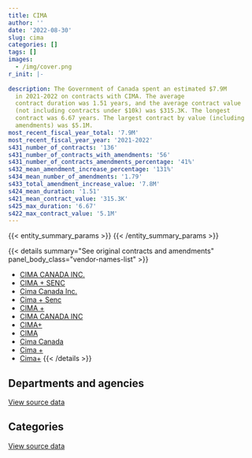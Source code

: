 ```yaml
---
title: CIMA
author: ''
date: '2022-08-30'
slug: cima
categories: []
tags: []
images:
  - /img/cover.png
r_init: |-
  
description: The Government of Canada spent an estimated $7.9M
  in 2021-2022 on contracts with CIMA. The average
  contract duration was 1.51 years, and the average contract value
  (not including contracts under $10k) was $315.3K. The longest
  contract was 6.67 years. The largest contract by value (including
  amendments) was $5.1M.
most_recent_fiscal_year_total: '7.9M'
most_recent_fiscal_year_year: '2021-2022'
s431_number_of_contracts: '136'
s431_number_of_contracts_with_amendments: '56'
s431_number_of_contracts_amendments_percentage: '41%'
s432_mean_amendment_increase_percentage: '131%'
s434_mean_number_of_amendments: '1.79'
s433_total_amendment_increase_value: '7.8M'
s424_mean_duration: '1.51'
s421_mean_contract_value: '315.3K'
s425_max_duration: '6.67'
s422_max_contract_value: '5.1M'
---
```


<script src="/rmarkdown-libs/htmlwidgets/htmlwidgets.js"></script>
<link href="/rmarkdown-libs/datatables-css/datatables-crosstalk.css" rel="stylesheet" />
<script src="/rmarkdown-libs/datatables-binding/datatables.js"></script>
<script src="/rmarkdown-libs/jquery/jquery-3.6.0.min.js"></script>
<link href="/rmarkdown-libs/dt-core-bootstrap/css/dataTables.bootstrap.min.css" rel="stylesheet" />
<link href="/rmarkdown-libs/dt-core-bootstrap/css/dataTables.bootstrap.extra.css" rel="stylesheet" />
<script src="/rmarkdown-libs/dt-core-bootstrap/js/jquery.dataTables.min.js"></script>
<script src="/rmarkdown-libs/dt-core-bootstrap/js/dataTables.bootstrap.min.js"></script>
<link href="/rmarkdown-libs/crosstalk/css/crosstalk.min.css" rel="stylesheet" />
<script src="/rmarkdown-libs/crosstalk/js/crosstalk.min.js"></script>
<script src="/rmarkdown-libs/htmlwidgets/htmlwidgets.js"></script>
<link href="/rmarkdown-libs/datatables-css/datatables-crosstalk.css" rel="stylesheet" />
<script src="/rmarkdown-libs/datatables-binding/datatables.js"></script>
<script src="/rmarkdown-libs/jquery/jquery-3.6.0.min.js"></script>
<link href="/rmarkdown-libs/dt-core-bootstrap/css/dataTables.bootstrap.min.css" rel="stylesheet" />
<link href="/rmarkdown-libs/dt-core-bootstrap/css/dataTables.bootstrap.extra.css" rel="stylesheet" />
<script src="/rmarkdown-libs/dt-core-bootstrap/js/jquery.dataTables.min.js"></script>
<script src="/rmarkdown-libs/dt-core-bootstrap/js/dataTables.bootstrap.min.js"></script>
<link href="/rmarkdown-libs/crosstalk/css/crosstalk.min.css" rel="stylesheet" />
<script src="/rmarkdown-libs/crosstalk/js/crosstalk.min.js"></script>

{{< entity_summary_params >}}
{{< /entity_summary_params >}}

{{< details summary="See original contracts and amendments" panel_body_class="vendor-names-list" >}}
- [CIMA CANADA INC.](https://search.open.canada.ca/en/ct/?sort=contract_value_f%20desc&page=1&search_text=%22CIMA%20CANADA%20INC.%22)
- [CIMA + SENC](https://search.open.canada.ca/en/ct/?sort=contract_value_f%20desc&page=1&search_text=%22CIMA%20%2b%20SENC%22)
- [Cima Canada Inc.](https://search.open.canada.ca/en/ct/?sort=contract_value_f%20desc&page=1&search_text=%22Cima%20Canada%20Inc.%22)
- [Cima + Senc](https://search.open.canada.ca/en/ct/?sort=contract_value_f%20desc&page=1&search_text=%22Cima%20%2b%20Senc%22)
- [CIMA +](https://search.open.canada.ca/en/ct/?sort=contract_value_f%20desc&page=1&search_text=%22CIMA%20%2b%22)
- [CIMA CANADA INC](https://search.open.canada.ca/en/ct/?sort=contract_value_f%20desc&page=1&search_text=%22CIMA%20CANADA%20INC%22)
- [CIMA+](https://search.open.canada.ca/en/ct/?sort=contract_value_f%20desc&page=1&search_text=%22CIMA%2b%22)
- [CIMA](https://search.open.canada.ca/en/ct/?sort=contract_value_f%20desc&page=1&search_text=%22CIMA%22)
- [Cima Canada](https://search.open.canada.ca/en/ct/?sort=contract_value_f%20desc&page=1&search_text=%22Cima%20Canada%22)
- [Cima +](https://search.open.canada.ca/en/ct/?sort=contract_value_f%20desc&page=1&search_text=%22Cima%20%2b%22)
- [Cima+](https://search.open.canada.ca/en/ct/?sort=contract_value_f%20desc&page=1&search_text=%22Cima%2b%22)
{{< /details >}}

## Departments and agencies

<div id="htmlwidget-1" style="width:100%;height:auto;" class="datatables html-widget"></div>
<script type="application/json" data-for="htmlwidget-1">{"x":{"style":"bootstrap","filter":"none","vertical":false,"data":[["<a href=\"/departments/aafc-aac/\">Agriculture and Agri-Food Canada<\/a>","<a href=\"/departments/csa-asc/\">Canadian Space Agency<\/a>","<a href=\"/departments/csc-scc/\">Correctional Service of Canada<\/a>","<a href=\"/departments/dfo-mpo/\">Fisheries and Oceans Canada<\/a>","<a href=\"/departments/ec/\">Environment and Climate Change Canada<\/a>","<a href=\"/departments/infc/\">Infrastructure Canada<\/a>","<a href=\"/departments/nrc-cnrc/\">National Research Council Canada<\/a>","<a href=\"/departments/pc/\">Parks Canada<\/a>","<a href=\"/departments/pwgsc-tpsgc/\">Public Services and Procurement Canada<\/a>","<a href=\"/departments/rcmp-grc/\">Royal Canadian Mounted Police<\/a>"],[null,null,13954.5,151004.12,15941.08,null,146768.9,563299.92,5790344.32,11336.54],[null,null,35642.25,null,22515.15,10316.86,36889.25,222213.48,6734585.5,20085.75],[11300,48581.38,null,null,null,58650.19,null,null,6229069.34,25617.03],[null,null,39896.33,null,38605.74,130861.74,0,null,7654795.74,50861.24]],"container":"<table class=\"table table-striped table-hover row-border order-column display\">\n  <thead>\n    <tr>\n      <th>Department<\/th>\n      <th>2018-2019<\/th>\n      <th>2019-2020<\/th>\n      <th>2020-2021<\/th>\n      <th>2021-2022<\/th>\n    <\/tr>\n  <\/thead>\n<\/table>","options":{"order":[[4,"desc"]],"pageLength":10,"autoWidth":true,"columnDefs":[{"targets":1,"render":"function(data, type, row, meta) {\n    return type !== 'display' ? data : DTWidget.formatCurrency(data, \"$\", 2, 3, \",\", \".\", true, null);\n  }"},{"targets":2,"render":"function(data, type, row, meta) {\n    return type !== 'display' ? data : DTWidget.formatCurrency(data, \"$\", 2, 3, \",\", \".\", true, null);\n  }"},{"targets":3,"render":"function(data, type, row, meta) {\n    return type !== 'display' ? data : DTWidget.formatCurrency(data, \"$\", 2, 3, \",\", \".\", true, null);\n  }"},{"targets":4,"render":"function(data, type, row, meta) {\n    return type !== 'display' ? data : DTWidget.formatCurrency(data, \"$\", 2, 3, \",\", \".\", true, null);\n  }"},{"width":"16%","targets":[1,2,3,4]},{"className":"dt-right","targets":[1,2,3,4]}],"orderClasses":false}},"evals":["options.columnDefs.0.render","options.columnDefs.1.render","options.columnDefs.2.render","options.columnDefs.3.render"],"jsHooks":[]}</script>
<p class="text-right">
<a href="https://github.com/GoC-Spending/contracts-data/tree/main/data/out/vendors/cima/summary_by_fiscal_year_by_department.csv" class="source-data-link btn btn-link">View source data</a>
</p>

## Categories

<div id="htmlwidget-2" style="width:100%;height:auto;" class="datatables html-widget"></div>
<script type="application/json" data-for="htmlwidget-2">{"x":{"style":"bootstrap","filter":"none","vertical":false,"data":[["<a href=\"/categories/facilities_and_construction/\">Facilities and construction<\/a>","<a href=\"/categories/professional_services/\">Professional services<\/a>","<a href=\"/categories/information_technology/\">Information technology<\/a>","<a href=\"/categories/transportation_and_logistics/\">Transportation and logistics<\/a>","<a href=\"/categories/industrial_products_and_services/\">Industrial products and services<\/a>","<a href=\"/categories/human_capital/\">Human capital<\/a>"],[4241784.04,2450865.32,null,null,null,null],[4793582.63,2173347.02,20085.75,95232.85,null,null],[4219440.86,1992131.11,null,156576.53,5069.45,null],[5109867.6,2532873.04,null,156576.53,77097.88,38605.74]],"container":"<table class=\"table table-striped table-hover row-border order-column display\">\n  <thead>\n    <tr>\n      <th>Category<\/th>\n      <th>2018-2019<\/th>\n      <th>2019-2020<\/th>\n      <th>2020-2021<\/th>\n      <th>2021-2022<\/th>\n    <\/tr>\n  <\/thead>\n<\/table>","options":{"order":[[4,"desc"]],"dom":"t","pageLength":30,"autoWidth":true,"columnDefs":[{"targets":1,"render":"function(data, type, row, meta) {\n    return type !== 'display' ? data : DTWidget.formatCurrency(data, \"$\", 2, 3, \",\", \".\", true, null);\n  }"},{"targets":2,"render":"function(data, type, row, meta) {\n    return type !== 'display' ? data : DTWidget.formatCurrency(data, \"$\", 2, 3, \",\", \".\", true, null);\n  }"},{"targets":3,"render":"function(data, type, row, meta) {\n    return type !== 'display' ? data : DTWidget.formatCurrency(data, \"$\", 2, 3, \",\", \".\", true, null);\n  }"},{"targets":4,"render":"function(data, type, row, meta) {\n    return type !== 'display' ? data : DTWidget.formatCurrency(data, \"$\", 2, 3, \",\", \".\", true, null);\n  }"},{"width":"16%","targets":[1,2,3,4]},{"className":"dt-right","targets":[1,2,3,4]}],"orderClasses":false,"lengthMenu":[10,25,30,50,100]}},"evals":["options.columnDefs.0.render","options.columnDefs.1.render","options.columnDefs.2.render","options.columnDefs.3.render"],"jsHooks":[]}</script>
<p class="text-right">
<a href="https://github.com/GoC-Spending/contracts-data/tree/main/data/out/vendors/cima/summary_by_fiscal_year_by_category.csv" class="source-data-link btn btn-link">View source data</a>
</p>
